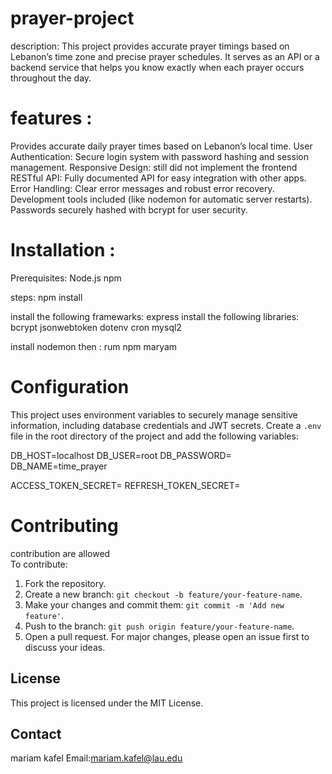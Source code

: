 # prayer-project
description:
This project provides accurate prayer timings based on Lebanon’s time zone and precise prayer schedules. It serves as an API or a backend service that helps you know exactly when each prayer occurs throughout the day.
# features :
Provides accurate daily prayer times based on Lebanon’s local time.
User Authentication: Secure login system with password hashing and session management.
Responsive Design: still did not implement the frontend
RESTful API: Fully documented API for easy integration with other apps.
Error Handling: Clear error messages and robust error recovery.
Development tools included (like nodemon for automatic server restarts).
Passwords securely hashed with bcrypt for user security.
# Installation :
Prerequisites:
Node.js 
npm 

steps:
npm install

install the following framewarks:
express
install the following libraries:
bcrypt
jsonwebtoken
dotenv
cron
mysql2

install nodemon then :
rum npm  maryam 

# Configuration
This project uses environment variables to securely manage sensitive information, including database credentials and JWT secrets.
Create a `.env` file in the root directory of the project and add the following variables:

DB_HOST=localhost
DB_USER=root
DB_PASSWORD=
DB_NAME=time_prayer

ACCESS_TOKEN_SECRET=
REFRESH_TOKEN_SECRET=

# Contributing
contribution are allowed  
To contribute:  
1. Fork the repository.  
2. Create a new branch: `git checkout -b feature/your-feature-name`.  
3. Make your changes and commit them: `git commit -m 'Add new feature'`.  
4. Push to the branch: `git push origin feature/your-feature-name`.  
5. Open a pull request.
For major changes, please open an issue first to discuss your ideas.

## License
This project is licensed under the MIT License. 

## Contact
mariam kafel
Email:mariam.kafel@lau.edu